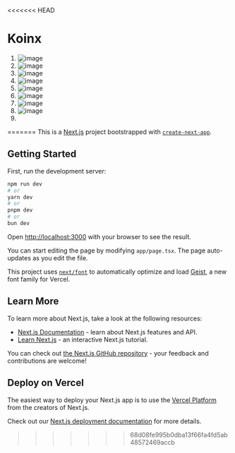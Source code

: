 <<<<<<< HEAD
# Koinx
1) ![image](https://github.com/user-attachments/assets/059a6bfe-e607-46c4-a221-e44f9f45a8b5)
2) ![image](https://github.com/user-attachments/assets/5ba624d7-1ac1-49d8-a012-e5b9bb411409)
3) ![image](https://github.com/user-attachments/assets/b57efce9-7024-477b-b95d-0f591f68ccf2)
4) ![image](https://github.com/user-attachments/assets/a7fcf37f-a3cb-45e6-86ac-a2f36979d172)
5) ![image](https://github.com/user-attachments/assets/a3862730-806d-4302-b33a-32c8ab51d755)
6) ![image](https://github.com/user-attachments/assets/77751616-f037-428b-bc13-a6f78569cc0d)
7) ![image](https://github.com/user-attachments/assets/1d67a327-fdc3-4c82-9b6d-4e184ea06b0a)
8) ![image](https://github.com/user-attachments/assets/16ffdd0a-9a2d-4dbb-878d-ecc6eb8f23ba)
9) 







=======
This is a [Next.js](https://nextjs.org) project bootstrapped with [`create-next-app`](https://nextjs.org/docs/app/api-reference/cli/create-next-app).

## Getting Started

First, run the development server:

```bash
npm run dev
# or
yarn dev
# or
pnpm dev
# or
bun dev
```

Open [http://localhost:3000](http://localhost:3000) with your browser to see the result.

You can start editing the page by modifying `app/page.tsx`. The page auto-updates as you edit the file.

This project uses [`next/font`](https://nextjs.org/docs/app/building-your-application/optimizing/fonts) to automatically optimize and load [Geist](https://vercel.com/font), a new font family for Vercel.

## Learn More

To learn more about Next.js, take a look at the following resources:

- [Next.js Documentation](https://nextjs.org/docs) - learn about Next.js features and API.
- [Learn Next.js](https://nextjs.org/learn) - an interactive Next.js tutorial.

You can check out [the Next.js GitHub repository](https://github.com/vercel/next.js) - your feedback and contributions are welcome!

## Deploy on Vercel

The easiest way to deploy your Next.js app is to use the [Vercel Platform](https://vercel.com/new?utm_medium=default-template&filter=next.js&utm_source=create-next-app&utm_campaign=create-next-app-readme) from the creators of Next.js.

Check out our [Next.js deployment documentation](https://nextjs.org/docs/app/building-your-application/deploying) for more details.
>>>>>>> 68d08fe995b0dba13f66fa4fd5ab48572469accb
